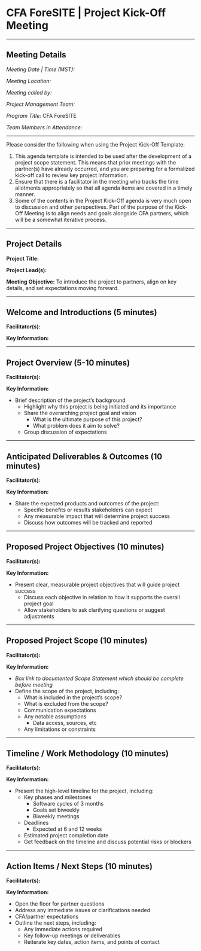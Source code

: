 
# CFA ForeSITE | Project Kick-Off Meeting

---

## Meeting Details
*Meeting Date | Time (MST):*

*Meeting Location:*

*Meeting called by:*

*Project Management Team:*

*Program Title:* CFA ForeSITE

*Team Members in Attendance:*

---

Please consider the following when using the Project Kick-Off Template:
1.	This agenda template is intended to be used after the development of a project scope statement. This means that prior meetings with the partner(s) have already occurred, and you are preparing for a formalized kick-off call to review key project information.
2.	Ensure that there is a facilitator in the meeting who tracks the time allotments appropriately so that all agenda items are covered in a timely manner. 
3.	Some of the contents in the Project Kick-Off agenda is very much open to discussion and other perspectives. Part of the purpose of the Kick-Off Meeting is to align needs and goals alongside CFA partners, which will be a somewhat iterative process. 

---

## Project Details
**Project Title:**

**Project Lead(s):**

**Meeting Objective:** To introduce the project to partners, align on key details, and set expectations moving forward.

---

## Welcome and Introductions (5 minutes)
**Facilitator(s):**

**Key Information:**

---

## Project Overview (5-10 minutes)
**Facilitator(s):**

**Key Information:**
- Brief description of the project’s background
    - Highlight why this project is being initiated and its importance
    - Share the overarching project goal and vision
        - What is the ultimate purpose of this project?
        - What problem does it aim to solve?
    - Group discussion of expectations

---

## Anticipated Deliverables & Outcomes (10 minutes)
**Facilitator(s):**

**Key Information:**
- Share the expected products and outcomes of the project: 
    - Specific benefits or results stakeholders can expect
    - Any measurable impact that will determine project success
    - Discuss how outcomes will be tracked and reported

---

## Proposed Project Objectives (10 minutes)
**Facilitator(s):**

**Key Information:**
- Present clear, measurable project objectives that will guide project success
    - Discuss each objective in relation to how it supports the overall project goal
    - Allow stakeholders to ask clarifying questions or suggest adjustments

---

## Proposed Project Scope (10 minutes)
**Facilitator(s):**

**Key Information:**
- *Box link to documented Scope Statement which should be complete before meeting*
- Define the scope of the project, including: 
    - What is included in the project’s scope?
    - What is excluded from the scope?
    - Communication expectations
    - Any notable assumptions
        - Data access, sources, etc
    - Any limitations or constraints

---

## Timeline / Work Methodology (10 minutes)
**Facilitator(s):**

**Key Information:**
- Present the high-level timeline for the project, including: 
    - Key phases and milestones
        - Software cycles of 3 months
        - Goals set biweekly
        - Biweekly meetings
    - Deadlines
        - Expected at 6 and 12 weeks
    - Estimated project completion date
    - Get feedback on the timeline and discuss potential risks or blockers

---

## Action Items / Next Steps (10 minutes)
**Facilitator(s):**

**Key Information:**
- Open the floor for partner questions
- Address any immediate issues or clarifications needed
- CFA/partner expectations
- Outline the next steps, including: 
    - Any immediate actions required
    - Key follow-up meetings or deliverables
    - Reiterate key dates, action items, and points of contact
